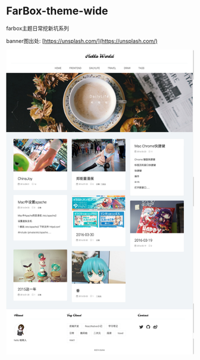 # FarBox-theme-wide
farbox主题日常挖新坑系列

banner图出处: [https://unsplash.com/](https://unsplash.com/)

![预览](./preview.jpg)